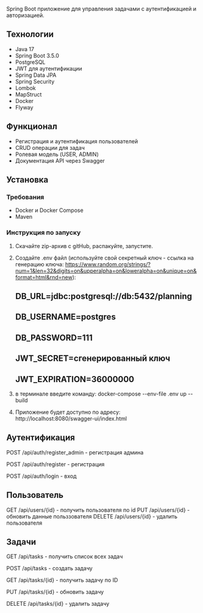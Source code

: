 Spring Boot приложение для управления задачами с аутентификацией и авторизацией.

## Технологии

- Java 17
- Spring Boot 3.5.0
- PostgreSQL
- JWT для аутентификации
- Spring Data JPA
- Spring Security
- Lombok
- MapStruct
- Docker
- Flyway

## Функционал

- Регистрация и аутентификация пользователей
- CRUD операции для задач
- Ролевая модель (USER, ADMIN)
- Документация API через Swagger

## Установка

### Требования

- Docker и Docker Compose
- Maven

### Инструкция по запуску

1. Скачайте zip-архив с gitHub, распакуйте, запустите.
2. Создайте .env файл (используйте свой секретный ключ - ссылка на генерацию ключа: https://www.random.org/strings/?num=1&len=32&digits=on&upperalpha=on&loweralpha=on&unique=on&format=html&rnd=new):

   ## DB_URL=jdbc:postgresql://db:5432/planning
   ## DB_USERNAME=postgres
   ## DB_PASSWORD=111
   ## JWT_SECRET=сгенерированный ключ
   ## JWT_EXPIRATION=36000000

3. в терминале введите команду: docker-compose --env-file .env up --build 
4. Приложение будет доступно по адресу: http://localhost:8080/swagger-ui/index.html


## Аутентификация
POST /api/auth/register_admin - регистрация админа

POST /api/auth/register - регистрация

POST /api/auth/login - вход

## Пользователь
GET /api/users/{id} - получить пользователя по id
PUT /api/users/{id} - обновить данные польззователя
DELETE /api/users/{id} - удалить пользователя

## Задачи
GET /api/tasks - получить список всех задач

POST /api/tasks - создать задачу

GET /api/tasks/{id} - получить задачу по ID

PUT /api/tasks/{id} - обновить задачу

DELETE /api/tasks/{id} - удалить задачу